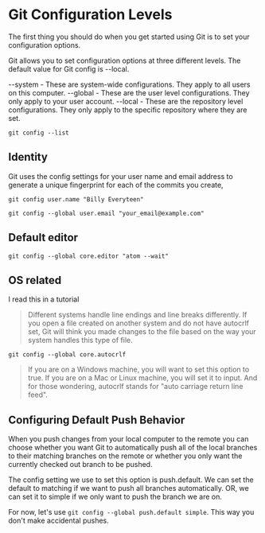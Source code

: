 
# Git Configuration Levels

The first thing you should do when you get started using Git is to set your configuration options.

Git allows you to set configuration options at three different levels. The default value for Git config is --local.

--system - These are system-wide configurations. They apply to all users on this computer.
--global - These are the user level configurations. They only apply to your user account.
--local - These are the repository level configurations. They only apply to the specific repository where they are set.

```
git config --list
```

## Identity

Git uses the config settings for your user name and email address to generate a unique fingerprint for each of the commits you create,

```
git config user.name "Billy Everyteen"

git config --global user.email "your_email@example.com"

```

## Default editor

```
git config --global core.editor "atom --wait"
```

## OS related


I read this in a tutorial

> Different systems handle line endings and line breaks differently. If you open a file created on another system and do not have autocrlf set, Git will think you made changes to the file based on the way your system handles this type of file.

`git config --global core.autocrlf`

> If you are on a Windows machine, you will want to set this option to true.
> If you are on a Mac or Linux machine, you will set it to input.
> And for those wondering, autocrlf stands for "auto carriage return line feed".

## Configuring Default Push Behavior

When you push changes from your local computer to the remote you can choose whether you want Git to automatically push all of the local branches to their matching branches on the remote or whether you only want the currently checked out branch to be pushed.

The config setting we use to set this option is push.default. We can set the default to matching if we want to push all branches automatically. OR, we can set it to simple if we only want to push the branch we are on.

For now, let's use `git config --global push.default simple`. This way you don't make accidental pushes.
